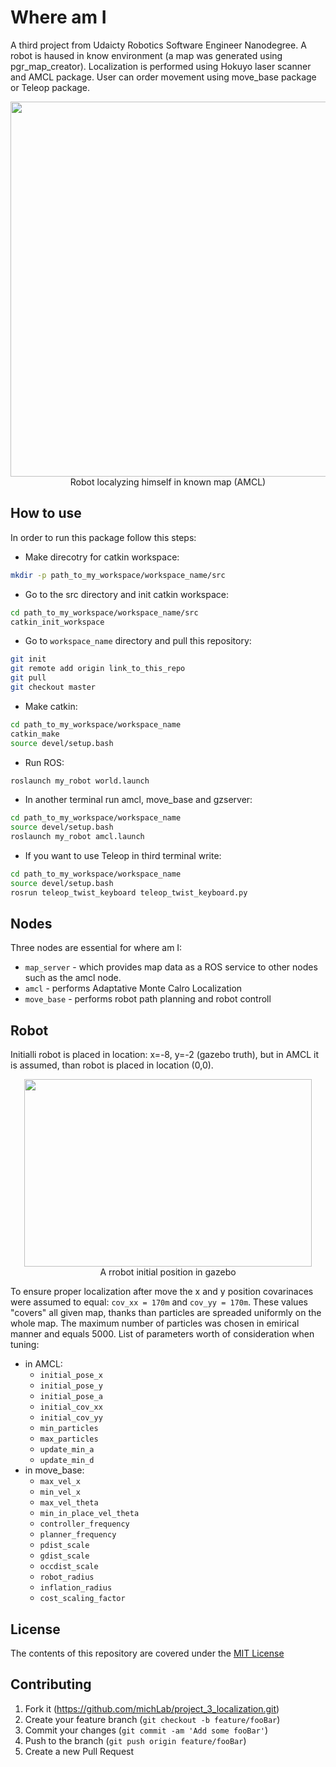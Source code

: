 # Where am I 

A third project from Udaicty Robotics Software Engineer Nanodegree.
A robot is haused in know environment (a map was generated using pgr_map_creator).
Localization is performed using Hokuyo laser scanner and AMCL package.
User can order movement using move_base package or Teleop package.

<p align="center">
  <img width="920" height="600" src="images/amcl_2.gif">
  <br>Robot localyzing himself in known map (AMCL)
</p>


## How to use

In order to run this package follow this steps:
* Make direcotry for catkin workspace:
```sh
mkdir -p path_to_my_workspace/workspace_name/src
```
* Go to the src directory and init catkin workspace:
```sh
cd path_to_my_workspace/workspace_name/src
catkin_init_workspace
```
* Go to `workspace_name` directory and pull this repository:
```sh
git init
git remote add origin link_to_this_repo
git pull
git checkout master
```
* Make catkin:
```sh
cd path_to_my_workspace/workspace_name
catkin_make
source devel/setup.bash
```
* Run ROS:
```sh
roslaunch my_robot world.launch
```
* In another terminal run amcl, move_base and gzserver:
```sh
cd path_to_my_workspace/workspace_name
source devel/setup.bash
roslaunch my_robot amcl.launch
```
* If you want to use Teleop in third terminal write:
```sh
cd path_to_my_workspace/workspace_name
source devel/setup.bash
rosrun teleop_twist_keyboard teleop_twist_keyboard.py
```

## Nodes
Three nodes are essential for where am I:
* `map_server` - which provides map data as a ROS service to other nodes such as the amcl node.
* `amcl` - performs Adaptative Monte Calro Localization
* `move_base` - performs robot path planning and robot controll

## Robot

Initialli robot is placed in location: x=-8, y=-2 (gazebo truth), but in AMCL it is assumed,
than robot is placed in location (0,0).

<p align="center">
  <img width="460" height="300" src="images/true_initial_robot_position.png">
  <br>A rrobot initial position in gazebo
</p>


To ensure proper localization after move the x and y position covarinaces were assumed to equal:
`cov_xx = 170m` and `cov_yy = 170m`. These values "covers" all given map, thanks than particles are spreaded uniformly on the whole map.
The maximum number of particles was chosen in emirical manner and equals 5000.
List of parameters worth of consideration when tuning:
* in AMCL:
  * `initial_pose_x`
  * `initial_pose_y`
  * `initial_pose_a`
  * `initial_cov_xx`
  * `initial_cov_yy`
  * `min_particles`
  * `max_particles`
  * `update_min_a`
  * `update_min_d`
* in move_base:
  * `max_vel_x`
  * `min_vel_x`
  * `max_vel_theta`
  * `min_in_place_vel_theta`
  * `controller_frequency`
  * `planner_frequency`
  * `pdist_scale`
  * `gdist_scale`
  * `occdist_scale`
  * `robot_radius`
  * `inflation_radius`
  * `cost_scaling_factor`


## License
The contents of this repository are covered under the [MIT License](./LICENSE.txt)


## Contributing

1. Fork it (<https://github.com/michLab/project_3_localization.git>)
2. Create your feature branch (`git checkout -b feature/fooBar`)
3. Commit your changes (`git commit -am 'Add some fooBar'`)
4. Push to the branch (`git push origin feature/fooBar`)
5. Create a new Pull Request
